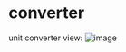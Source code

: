 # converter
unit converter
view:
![image](https://github.com/user-attachments/assets/6dc55e1b-5191-488b-9683-5f8b70012b50)
